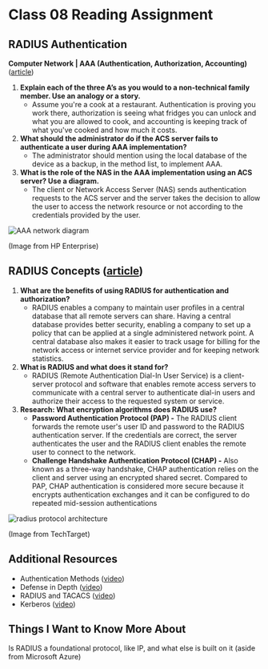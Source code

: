 # Class 08 Reading Assignment

## RADIUS Authentication

**Computer Network | AAA (Authentication, Authorization, Accounting)** ([article](https://www.geeksforgeeks.org/computer-network-aaa-authentication-authorization-and-accounting/))

1. **Explain each of the three A’s as you would to a non-technical family member. Use an analogy or a story.**
    - Assume you're a cook at a restaurant. Authentication is proving you work there, authorization is seeing what fridges you can unlock and what you are allowed to cook, and accounting is keeping track of what you've cooked and how much it costs. 
2. **What should the administrator do if the ACS server fails to authenticate a user during AAA implementation?**
    - The administrator should mention using the local database of the device as a backup, in the method list, to implement AAA.
3. **What is the role of the NAS in the AAA implementation using an ACS server? Use a diagram.**
    - The client or Network Access Server (NAS) sends authentication requests to the ACS server and the server takes the decision to allow the user to access the network resource or not according to the credentials provided by the user.

![AAA network diagram](https://techhub.hpe.com/eginfolib/networking/docs/switches/5130ei/5200-3946_security_cg/content/images/image1.png)

(Image from HP Enterprise)

## RADIUS Concepts ([article](https://archive.is/27Y19#selection-2061.0-2077.160))

1. **What are the benefits of using RADIUS for authentication and authorization?**
    - RADIUS enables a company to maintain user profiles in a central database that all remote servers can share. Having a central database provides better security, enabling a company to set up a policy that can be applied at a single administered network point. A central database also makes it easier to track usage for billing for the network access or internet service provider and for keeping network statistics.
2. **What is RADIUS and what does it stand for?**
    - RADIUS (Remote Authentication Dial-In User Service) is a client-server protocol and software that enables remote access servers to communicate with a central server to authenticate dial-in users and authorize their access to the requested system or service.
3. **Research: What encryption algorithms does RADIUS use?**
    - **Password Authentication Protocol (PAP) -** The RADIUS client forwards the remote user's user ID and password to the RADIUS authentication server. If the credentials are correct, the server authenticates the user and the RADIUS client enables the remote user to connect to the network.
    - **Challenge Handshake Authentication Protocol (CHAP) -** Also known as a three-way handshake, CHAP authentication relies on the client and server using an encrypted shared secret. Compared to PAP, CHAP authentication is considered more secure because it encrypts authentication exchanges and it can be configured to do repeated mid-session authentications


![radius protocol architecture](https://archive.is/27Y19/65f5e54fc396b8bbab5b03c23a026a5ad255436e.png)

(Image from TechTarget)


## Additional Resources

- Authentication Methods ([video](https://www.professormesser.com/network-plus/n10-008/n10-008-video/authentication-methods-n10-008/))
- Defense in Depth ([video](https://www.professormesser.com/network-plus/n10-008/n10-008-video/defense-in-depth-n10-008/))
- RADIUS and TACACS ([video](https://www.professormesser.com/security-plus/sy0-401/radius-and-tacacs-2/))
- Kerberos ([video](https://www.professormesser.com/security-plus/sy0-401/kerberos-2/))

## Things I Want to Know More About

Is RADIUS a foundational protocol, like IP, and what else is built on it (aside from Microsoft Azure)
